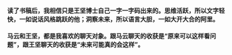 ####  读了书稿后，我相信只是王坚博士自己一字一字码出来的。思维活跃，所以文字轻快，一如说话风格跳跃的他；洞察未来，所以语言大胆，一如大开大合的阿里。
####  马云和王坚，都是我喜欢的聊天对象。跟马云聊天的收获是“原来可以这样看问题”，跟王坚聊天的收获是“未来可能真的会这样”。

